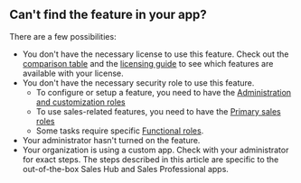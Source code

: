## Can't find the feature in your app?

There are a few possibilities:

- You don't have the necessary license to use this feature. Check out the [comparison table](https://www.microsoft.com/dynamics-365/products/sales/pricing#comparison-table) and the [licensing guide](https://go.microsoft.com/fwlink/?LinkId=866544&clcid=0x409) to see which features are available with your license.
- You don't have the necessary security role to use this feature. 
  - To configure or setup a feature, you need to have the [Administration and customization roles](../sales/security-roles-for-sales.md#administration-and-customization-roles)
  - To use sales-related features, you need to have the [Primary sales roles](../sales/security-roles-for-sales.md#primary-sales-roles)
  - Some tasks require specific [Functional roles](../sales/security-roles-for-sales.md#functional-roles).
- Your administrator hasn't turned on the feature.
- Your organization is using a custom app. Check with your administrator for exact steps. The steps described in this article are specific to the out-of-the-box Sales Hub and Sales Professional apps.